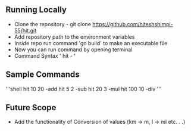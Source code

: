## Running Locally
- Clone the repository - git clone https://github.com/hiteshshimpi-55/hit.git
- Add repository path to the environment variables
- Inside repo run command 'go build' to make an executable file
- Now you can run command by opening terminal
- Command Syntax ' hit <num1> <num2> -<operation> '

## Sample Commands

'''shell
hit 10 20 -add
hit 5 2 -sub
hit 20 3 -mul
hit 100 10 -div
'''

## Future Scope
- Add the functionality of Conversion of values (km -> m, l -> ml etc. . .)